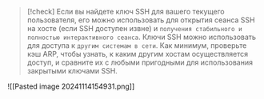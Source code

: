 
> [!check] 
> Если вы найдете ключ SSH для вашего текущего пользователя, его можно использовать для открытия сеанса SSH на хосте (если SSH доступен извне) и `получения стабильного и полностью интерактивного сеанса`. Ключи SSH можно использовать для доступа к `другим системам в сети`. Как минимум, проверьте кэш ARP, чтобы узнать, к каким другим хостам осуществляется доступ, и сравните их с любыми пригодными для использования закрытыми ключами SSH.

![[Pasted image 20241114154931.png]]